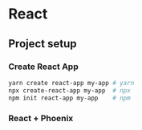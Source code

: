 # React

## Project setup

### Create React App

```bash
yarn create react-app my-app # yarn
npx create-react-app my-app  # npx
npm init react-app my-app    # npm
```

### React + Phoenix
